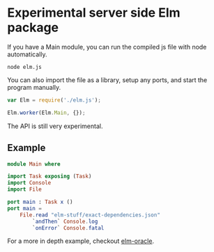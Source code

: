 # Experimental server side Elm package

If you have a Main module, you can run the compiled js file with node automatically. 

```
node elm.js
```

You can also import the file as a library, setup any ports, and start the program manually.

```js
var Elm = require('./elm.js');

Elm.worker(Elm.Main, {});
```

The API is still very experimental.

## Example

```elm
module Main where

import Task exposing (Task)
import Console
import File

port main : Task x ()
port main =
    File.read "elm-stuff/exact-dependencies.json"
        `andThen` Console.log
        `onError` Console.fatal
```

For a more in depth example, checkout [elm-oracle](https://github.com/ElmCast/elm-oracle/blob/master/Main.elm).
